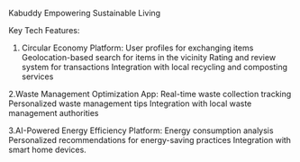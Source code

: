 Kabuddy
Empowering Sustainable Living

Key Tech Features:

1. Circular Economy Platform:
User profiles for exchanging items
Geolocation-based search for items in the vicinity
Rating and review system for transactions
Integration with local recycling and composting services

2.Waste Management Optimization App:
Real-time waste collection tracking
Personalized waste management tips
Integration with local waste management authorities


3.AI-Powered Energy Efficiency Platform:
Energy consumption analysis
Personalized recommendations for energy-saving practices
Integration with smart home devices.
